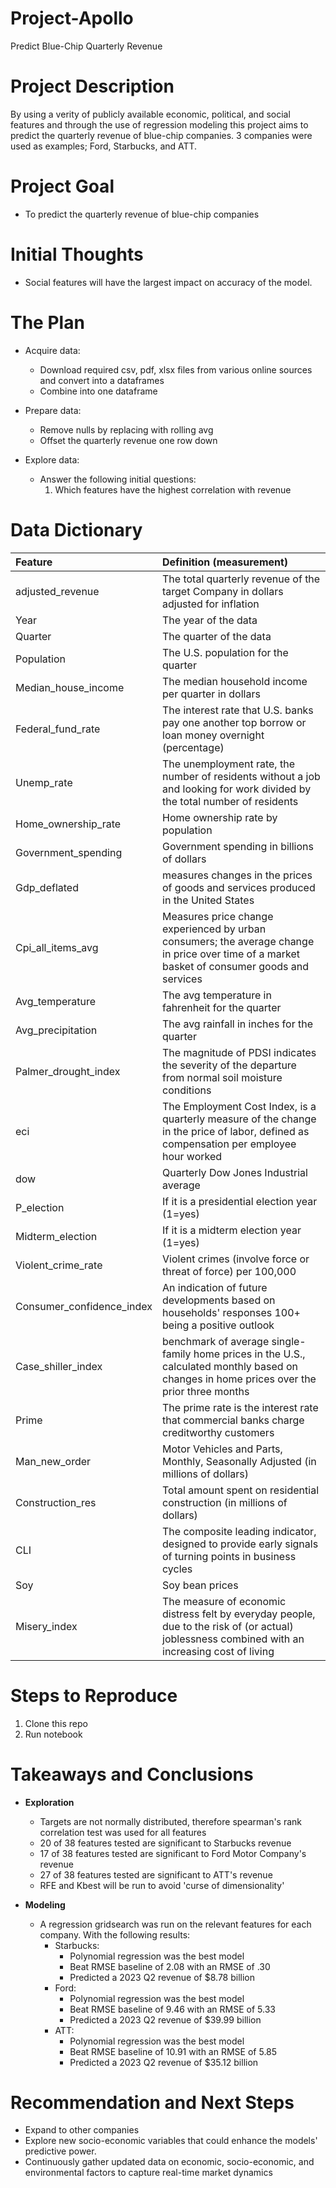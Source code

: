 # Project-Apollo
Predict Blue-Chip Quarterly Revenue

# Project Description
By using a verity of publicly available economic, political, and social features and through the use of regression modeling this project aims to predict the quarterly revenue of blue-chip companies. 3 companies were used as examples; Ford, Starbucks, and ATT.


# Project Goal
 
* To predict the quarterly revenue of blue-chip companies


# Initial Thoughts

* Social features will have the largest impact on accuracy of the model.

# The Plan
 
* Acquire data:
    * Download required csv, pdf, xlsx files from various online sources and convert into a dataframes
    * Combine into one dataframe 
    
* Prepare data:
   * Remove nulls by replacing with rolling avg
   * Offset the quarterly revenue one row down
	 


* Explore data:
   * Answer the following initial questions:
       1. Which features have the highest correlation with revenue 


# Data Dictionary

| Feature | Definition (measurement)|
|:--------|:-----------|
|adjusted_revenue| The total quarterly revenue of the target Company in dollars adjusted for inflation|
|Year| The year of the data |
|Quarter| The quarter of the data |
|Population|The U.S. population for the quarter| 
|Median_house_income| The median household income per quarter in dollars|
|Federal_fund_rate| The interest rate that U.S. banks pay one another top borrow or loan money overnight (percentage)|
|Unemp_rate| The unemployment rate, the number of residents without a job and looking for work divided by the total number of residents|
|Home_ownership_rate| Home ownership rate by population|
|Government_spending| Government spending in billions of dollars|
|Gdp_deflated| measures changes in the prices of goods and services produced in the United States|
|Cpi_all_items_avg| Measures price change experienced by urban consumers; the average change in price over time of a market basket of consumer goods and services|
|Avg_temperature| The avg temperature in fahrenheit for the quarter|
|Avg_precipitation| The avg rainfall in inches for the quarter|
|Palmer_drought_index| The magnitude of PDSI indicates the severity of the departure from normal soil moisture conditions|
|eci|The Employment Cost Index, is a quarterly measure of the change in the price of labor, defined as compensation per employee hour worked|
|dow|Quarterly Dow Jones Industrial average|
|P_election| If it is a presidential election year (1=yes)|
|Midterm_election| If it is a midterm election year (1=yes)|
|Violent_crime_rate|Violent crimes (involve force or threat of force) per 100,000 |
|Consumer_confidence_index| An indication of future developments based on households' responses 100+ being a positive outlook|
|Case_shiller_index| benchmark of average single-family home prices in the U.S., calculated monthly based on changes in home prices over the prior three months |
|Prime| The prime rate is the interest rate that commercial banks charge creditworthy customers|
|Man_new_order|Motor Vehicles and Parts, Monthly, Seasonally Adjusted (in millions of dollars)|
|Construction_res|Total amount spent on residential construction (in millions of dollars)|
|CLI|The composite leading indicator, designed to provide early signals of turning points in business cycles|
|Soy|Soy bean prices|
|Misery_index|The measure of economic distress felt by everyday people, due to the risk of (or actual) joblessness combined with an increasing cost of living|

# Steps to Reproduce
1) Clone this repo 
2) Run notebook


# Takeaways and Conclusions<br>

* **Exploration** 
    * Targets are not normally distributed, therefore spearman's rank correlation test was used for all features
    * 20 of 38 features tested are significant to Starbucks revenue
    * 17 of 38 features tested are significant to Ford Motor Company's revenue
    * 27 of 38 features tested are significant to ATT's revenue
    * RFE and Kbest will be run to avoid 'curse of dimensionality'


* **Modeling**
    *  A regression gridsearch was run on the relevant features for each company. With the following results:
        * Starbucks:
            * Polynomial regression was the best model
            * Beat RMSE baseline of 2.08 with an RMSE of .30
            * Predicted a 2023 Q2 revenue of $8.78 billion
        * Ford:
            * Polynomial regression was the best model
            * Beat RMSE baseline of 9.46 with an RMSE of 5.33
            * Predicted a 2023 Q2 revenue of $39.99 billion   
        * ATT:
            * Polynomial regression was the best model
            * Beat RMSE baseline of 10.91 with an RMSE of 5.85
            * Predicted a 2023 Q2 revenue of $35.12 billion


# Recommendation and Next Steps

* Expand to other companies
* Explore new socio-economic variables that could enhance the models' predictive power.
* Continuously gather updated data on economic, socio-economic, and environmental factors to capture real-time market dynamics


